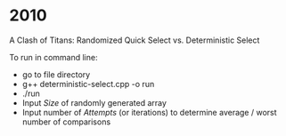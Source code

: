 # 2010

A Clash of Titans: Randomized Quick Select vs. Deterministic Select

To run in command line:
- go to file directory
- g++ deterministic-select.cpp -o run
- ./run
- Input _Size_ of randomly generated array
- Input number of _Attempts_ (or iterations) to determine average / worst number of comparisons
